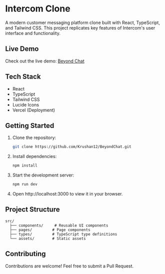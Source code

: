 # Intercom Clone

A modern customer messaging platform clone built with React, TypeScript, and Tailwind CSS. This project replicates key features of Intercom's user interface and functionality.

## Live Demo

Check out the live demo: [Beyond Chat](https://beyond-chat-zeta.vercel.app/)



## Tech Stack

- React
- TypeScript
- Tailwind CSS
- Lucide Icons
- Vercel (Deployment)

## Getting Started

1. Clone the repository:
   ```bash
   git clone https://github.com/Krushan12/BeyondChat.git
   
   ```

2. Install dependencies:
   ```bash
   npm install
   ```

3. Start the development server:
   ```bash
   npm run dev
   ```

4. Open http://localhost:3000 to view it in your browser.

## Project Structure

```
src/
  ├── components/     # Reusable UI components
  ├── pages/         # Page components
  ├── types/         # TypeScript type definitions
  └── assets/        # Static assets
```

## Contributing

Contributions are welcome! Feel free to submit a Pull Request.


